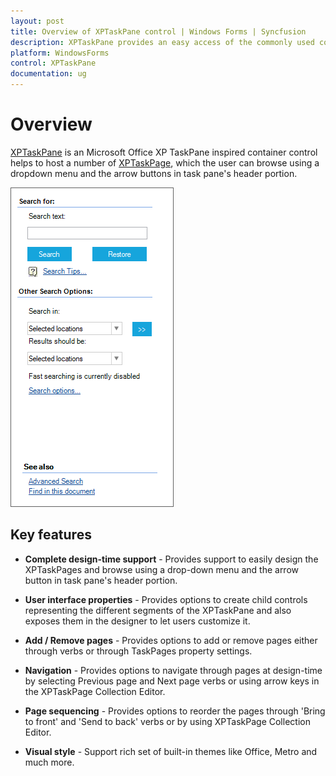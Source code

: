 ```yaml
---
layout: post
title: Overview of XPTaskPane control | Windows Forms | Syncfusion
description: XPTaskPane provides an easy access of the commonly used controls in a highly customized format and provides a wide variety of visual style.
platform: WindowsForms
control: XPTaskPane 
documentation: ug
---
```


# Overview

[XPTaskPane](https://help.syncfusion.com/cr/windowsforms/Syncfusion.Windows.Forms.Tools.XPTaskPane.html) is an Microsoft Office XP TaskPane inspired container control helps to host a number of [XPTaskPage](https://help.syncfusion.com/cr/windowsforms/Syncfusion.Windows.Forms.Tools.XPTaskPage.html), which the user can browse using a dropdown menu and the arrow buttons in task pane's header portion. 

![Microsoft Office XP TaskPane inspired container](Overview_images/XPtaskPane_img1.png)

## Key features

* **Complete design-time support** - Provides support to easily design the XPTaskPages and browse using a drop-down menu and the arrow button in task pane's header portion.

* **User interface properties** - Provides options to create child controls representing the different segments of the XPTaskPane and also exposes them in the designer to let users customize it.

* **Add / Remove pages** - Provides options to add or remove pages either through verbs or through TaskPages property settings.

* **Navigation** - Provides options to navigate through pages at design-time by selecting Previous page and Next page verbs or using arrow keys in the XPTaskPage Collection Editor.

* **Page sequencing** - Provides options to reorder the pages through 'Bring to front' and 'Send to back' verbs or by using XPTaskPage Collection Editor.

* **Visual style** - Support rich set of built-in themes like Office, Metro and much more.






